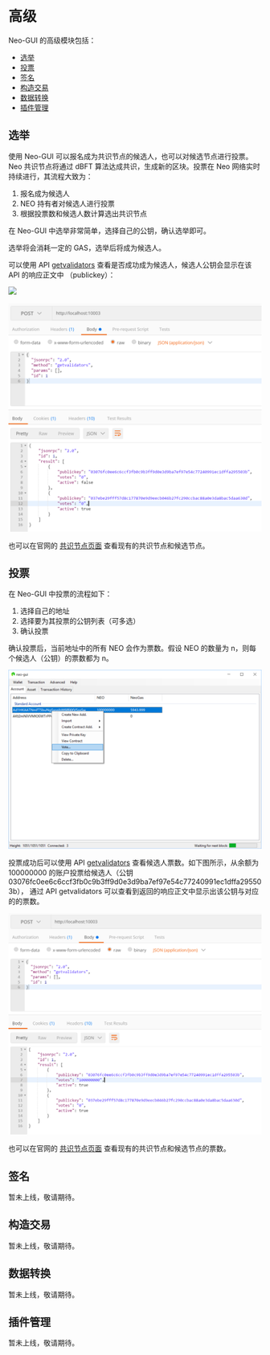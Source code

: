 # 高级

Neo-GUI 的高级模块包括：

- [选举](#选举)
- [投票](#投票)
- [签名](#签名)
- [构造交易](#构造交易)
- [数据转换](#数据转换)
- [插件管理](#插件管理)

## 选举

使用 Neo-GUI 可以报名成为共识节点的候选人，也可以对候选节点进行投票。Neo 共识节点将通过 dBFT 算法达成共识，生成新的区块。投票在 Neo 网络实时持续进行，其流程大致为：

1. 报名成为候选人
2. NEO 持有者对候选人进行投票
3. 根据投票数和候选人数计算选出共识节点

在 Neo-GUI 中选举非常简单，选择自己的公钥，确认选举即可。

选举将会消耗一定的 GAS，选举后将成为候选人。

可以使用 API [getvalidators](../../reference/rpc/latest-version/api/getvalidators.html) 查看是否成功成为候选人，候选人公钥会显示在该 API 的响应正文中 （publickey）：

![](/assets/election.png)

![](../assets/getvalidator1.png)

也可以在官网的 [共识节点页面](https://neo.org/consensus) 查看现有的共识节点和候选节点。

## 投票

在 Neo-GUI 中投票的流程如下：

1. 选择自己的地址
2. 选择要为其投票的公钥列表（可多选）
3. 确认投票

确认投票后，当前地址中的所有 NEO 会作为票数。假设 NEO 的数量为 n，则每个候选人（公钥）的票数都为 n。

![](/assets/vote.png)

投票成功后可以使用 API [getvalidators](../../reference/rpc/latest-version/api/getvalidators.html) 查看候选人票数。如下图所示，从余额为 100000000 的账户投票给候选人（公钥 03076fc0ee6c6ccf3fb0c9b3ff9d0e3d9ba7ef97e54c77240991ec1dffa295503b）， 通过 API getvalidators 可以查看到返回的响应正文中显示出该公钥与对应的的票数。

![](../assets/getvalidator2.png)

也可以在官网的 [共识节点页面](https://neo.org/consensus) 查看现有的共识节点和候选节点的票数。

## 签名

暂未上线，敬请期待。

## 构造交易

暂未上线，敬请期待。

## 数据转换

暂未上线，敬请期待。

## 插件管理

暂未上线，敬请期待。